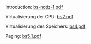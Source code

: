Introduction: [bs-notiz-1.pdf](https://github.com/user-attachments/files/18654109/bs-notiz-1.pdf)

Virtualisierung der CPU: [bs2.pdf](https://github.com/user-attachments/files/18654112/bs2.pdf)

Virtualisierung des Speichers: [bs4.pdf](https://github.com/user-attachments/files/18654114/bs4.pdf)

Paging: [bs5.1.pdf](https://github.com/user-attachments/files/18654116/bs5.1.pdf)
